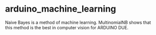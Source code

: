 # arduino_machine_learning
Naive Bayes is a method of machine learning. MultinomialNB shows that this method is the best in computer vision for ARDUINO DUE. 
